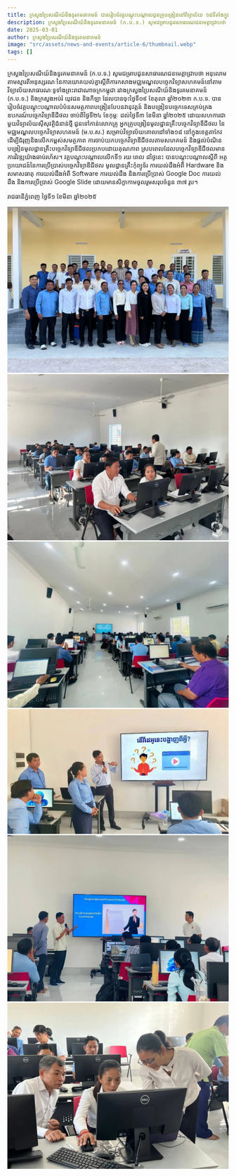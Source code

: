 ```yaml
---
title: ក្រសួងប្រៃសណីយ៍និងទូរគមនាគមន៍ បានរៀបចំវគ្គបណ្ដុះបណ្ដាលជូនគ្រូបង្រៀននៅវិទ្យាល័យ ១៨ទីតាំងក្នុងខេត្តតាកែវ
description: ក្រសួងប្រៃសណីយ៍និងទូរគមនាគមន៍ (ក.ប.ទ.) សូមជម្រាបជូនសាធារណជនមេត្តាជ្រាបថា អនុលោមតាមស្មារតីអនុស្សរណៈនៃការយោគយល់គ្នាស្តីពីការកសាងមជ្ឈមណ្ឌលបច្ចេកវិទ្យាសហគមន៍នៅតាមវិទ្យាល័យសាធារណៈទូទាំងព្រះរាជាណាចក្រកម្ពុជា រវាងក្រសួងប្រៃសណីយ៍និងទូរគមនាគមន៍ (ក.ប.ទ.) និងក្រសួងអប់រំ យុវជន និងកីឡា ដែលបានចុះថ្ងៃទី០៩ ខែតុលា ឆ្នាំ២០២៣ ក.ប.ទ. បានរៀបចំវគ្គបណ្តុះបណ្តាលបំប៉នសមត្ថភាពបង្រៀនបែបនវានុវត្តន៍ និងបង្រៀនបច្ចេកទេសគ្រប់គ្រងឧបករណ៍បច្ចេកវិទ្យាឌីជីថល ចាប់ពីថ្ងៃទី២៤ ខែកុម្ភៈ ដល់ថ្ងៃទី៣ ខែមីនា ឆ្នាំ២០២៥ ដោយសហការជាមួយវិទ្យាល័យស៊ីសុវត្ថិជំនាន់ថ្មី ជូនទៅកាន់លោកគ្រូ អ្នកគ្រូបង្រៀនមូលដ្ឋានគ្រឹះបច្ចេកវិទ្យាឌីជីថល នៃមជ្ឈមណ្ឌលបច្ចេកវិទ្យាសហគមន៍ (ម.ប.ស.) សម្រាប់វិទ្យាល័យគោលដៅទាំង១៨ នៅក្នុងខេត្តតាកែវ ដើម្បីជំរុញនិងលើកកម្ពស់សមត្ថភាព ការចាប់យកបច្ចេកវីទ្យាឌីជីថលតាមសហគមន៍ និងផ្ដល់បំណិនបង្រៀនមូលដ្ឋានគ្រឹះបច្ចេកវិទ្យាឌីជីថលប្រកបដោយគុណភាព ស្របពេលដែលបច្ចេកវិទ្យាឌីជីថលមានការវិវឌ្ឍយ៉ាងឆាប់រហ័ស។ វគ្គបណ្ដុះបណ្ដាលលើកទី១ រយៈពេល ៨ថ្ងៃនេះ បានបណ្ដុះបណ្ដាលស្ដីពី អត្ថប្រយោជន៍នៃការប្រើប្រាស់បច្ចេកវិទ្យាឌីជីថល មូលដ្ឋានគ្រឹះកុំព្យូទ័រ ការយល់ដឹងអំពី Hardware និងសមាសធាតុ ការយល់ដឹងអំពី Software ការយល់ដឹង និងការប្រើប្រាស់ Google Doc ការយល់ដឹង និងការប្រើប្រាស់ Google Slide ដោយមានសិក្ខាកាមចូលរួមសរុបចំនួន ៣៧ រូប។ រាជធានីភ្នំពេញ ថ្ងៃទី១ ខែមីនា ឆ្នាំ២០២៥
date: 2025-03-01
author: ក្រសួងប្រៃសណីយ៍និងទូរគមនាគមន៍
image: "src/assets/news-and-events/article-6/thumbnail.webp"
tags: []
---
```

ក្រសួងប្រៃសណីយ៍និងទូរគមនាគមន៍ (ក.ប.ទ.) សូមជម្រាបជូនសាធារណជនមេត្តាជ្រាបថា អនុលោមតាមស្មារតីអនុស្សរណៈនៃការយោគយល់គ្នាស្តីពីការកសាងមជ្ឈមណ្ឌលបច្ចេកវិទ្យាសហគមន៍នៅតាមវិទ្យាល័យសាធារណៈទូទាំងព្រះរាជាណាចក្រកម្ពុជា រវាងក្រសួងប្រៃសណីយ៍និងទូរគមនាគមន៍ (ក.ប.ទ.) និងក្រសួងអប់រំ យុវជន និងកីឡា ដែលបានចុះថ្ងៃទី០៩ ខែតុលា ឆ្នាំ២០២៣ ក.ប.ទ. បានរៀបចំវគ្គបណ្តុះបណ្តាលបំប៉នសមត្ថភាពបង្រៀនបែបនវានុវត្តន៍ និងបង្រៀនបច្ចេកទេសគ្រប់គ្រងឧបករណ៍បច្ចេកវិទ្យាឌីជីថល ចាប់ពីថ្ងៃទី២៤ ខែកុម្ភៈ ដល់ថ្ងៃទី៣ ខែមីនា ឆ្នាំ២០២៥ ដោយសហការជាមួយវិទ្យាល័យស៊ីសុវត្ថិជំនាន់ថ្មី ជូនទៅកាន់លោកគ្រូ អ្នកគ្រូបង្រៀនមូលដ្ឋានគ្រឹះបច្ចេកវិទ្យាឌីជីថល នៃមជ្ឈមណ្ឌលបច្ចេកវិទ្យាសហគមន៍ (ម.ប.ស.) សម្រាប់វិទ្យាល័យគោលដៅទាំង១៨ នៅក្នុងខេត្តតាកែវ ដើម្បីជំរុញនិងលើកកម្ពស់សមត្ថភាព ការចាប់យកបច្ចេកវីទ្យាឌីជីថលតាមសហគមន៍ និងផ្ដល់បំណិនបង្រៀនមូលដ្ឋានគ្រឹះបច្ចេកវិទ្យាឌីជីថលប្រកបដោយគុណភាព ស្របពេលដែលបច្ចេកវិទ្យាឌីជីថលមានការវិវឌ្ឍយ៉ាងឆាប់រហ័ស។ វគ្គបណ្ដុះបណ្ដាលលើកទី១ រយៈពេល ៨ថ្ងៃនេះ បានបណ្ដុះបណ្ដាលស្ដីពី អត្ថប្រយោជន៍នៃការប្រើប្រាស់បច្ចេកវិទ្យាឌីជីថល មូលដ្ឋានគ្រឹះកុំព្យូទ័រ ការយល់ដឹងអំពី Hardware និងសមាសធាតុ ការយល់ដឹងអំពី Software ការយល់ដឹង និងការប្រើប្រាស់ Google Doc ការយល់ដឹង និងការប្រើប្រាស់ Google Slide ដោយមានសិក្ខាកាមចូលរួមសរុបចំនួន ៣៧ រូប។

រាជធានីភ្នំពេញ ថ្ងៃទី១ ខែមីនា ឆ្នាំ២០២៥

![photo 1](src/assets/news-and-events/article-6/photo-1.webp)
![photo 2](src/assets/news-and-events/article-6/photo-2.webp)
![photo 3](src/assets/news-and-events/article-6/photo-3.webp)
![photo 4](src/assets/news-and-events/article-6/photo-4.webp)
![photo 5](src/assets/news-and-events/article-6/photo-5.webp)
![photo 6](src/assets/news-and-events/article-6/photo-6.webp)

